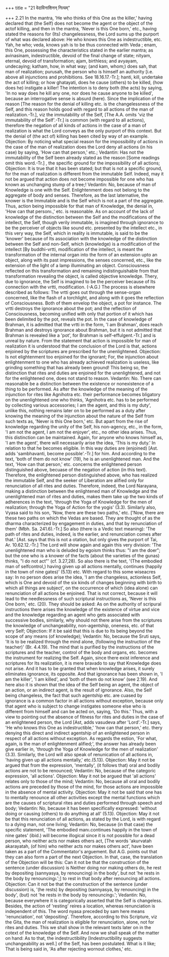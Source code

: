 +++
title = "21 वेदाविनाशिनन् नित्यम्"

+++
2.21 In the mantra, 'He who thinks of this One as the killer,' having
declared that (the Self) does not become the agent or the object of the
actof killing, and then in the mantra, 'Never is this One born,' etc.,
having stated the reasons for (Its) changelessness, the Lord sums up the
purport of what was declared above: He who knows this One as
indestructible, etc. Yah, he who; veda, knows yah is to be thus
connected with Veda ; enam, this One, possessing the characteristics
stated in the earlier mantra; as avinasinam, indestructible, devoid of
the final change of state; nityam, eternal, devoid of transformation;
ajam, birthless; and avyayam, undecaying; katham, how, in what way; (and
kam, whom;) does sah, that man of realization; purusah, the person who
is himself an authority \[i.e. above all injunctions and prohibitions.
See 18.16.17.-Tr.\]; hanti, kill, undertake the act of killing; or how
ghatayati, does he cause (others) to be killed, (how does he) instigate
a killer! The intention is to deny both (the acts) by saying, 'In no way
does he kill any one, nor does he cause anyone to be killed', because an
interrogative sense is absurd (here). Since the implication of the
reason \[The reason for the denial of killing etc. is the changelessness
of the Self, and this reason holds good with regard to all actions of
the man of realization.-Tr.\], viz the immutability of the Self, \[The
A.A. omits 'viz the immutability of the Self'.-Tr.\] is common (with
regard to all actions), therefore the negation of all kinds of actions
in the case of a man of realization is what the Lord conveys as the only
purport of this context. But the denial of (the act of) killing has been
cited by way of an example. Objection: By noticing what special reason
for the impossibility of actions in the case of the man of realization
does the Lord deny all actions (in his case) by saying, 'How can that
person,' etc.; Vedantin: Has not the immutability of the Self been
already stated as the reason \[Some readings omit this word.-Tr.\] , the
specific ground for the impossibility of all actions; Objection: It is
true that it has been stated; but that is not a specific ground, for the
man of realization is different from the immutable Self. Indeed, may it
not be argued that action does not become impossible for one who has
known as unchanging stump of a tree;! Vedantin: No, because of man of
Knowledge is one with the Self. Enlightenment does not belong to the
aggregate of body and senses. Therefore, as the last laternative, the
knower is the Immutable and is the Self which is not a part of the
aggregate. Thus, action being impossible for that man of Knowledge, the
denial in, 'How can that person৷৷.,' etc. is reasonable. As on account
of the lack of knowledge of the distinction between the Self and the
modifications of the intellect, the Self, though verily immutable, is
imagined through ignorance to be the perceiver of objects like sound
etc. presented by the intellect etc., in this very way, the Self, which
in reality is immutable, is said to be the 'knower' because of Its
association with the knowledge of the distinction between the Self and
non-Self, which (knowledge) is a modification of the intellect \[By
buddhi-vrtti, modification of the intellect, is meant the transformation
of the internal organ into the form of an extension upto an object,
along with its past impressions, the senses concerned, etc., like the
extension of the light of a lamp illuminating an object. Consciousness
reflected on this transformation and remaining indistinguishable from
that transformation revealing the object, is called objective knowledge.
Thery, due to ignorance, the Self is imagined to be the perceiver
because of Its connection with the vrtti, modification. (-A.G.) The
process is elsewhere described as follows: The vrtti goes out through
the sense-organ concerned, like the flash of a torchlight, and along
with it goes the reflection of Consciousness. Both of them envelop the
object, a pot for instance. The vrtti destroys the ignorance about the
pot; and the reflection of Consciousness, becoming unified with only
that portion of it which has been delimited by the pot, reveals the pot.
In the case of knowledge of Brahman, it is admitted that the vrtti in
the form, 'I am Brahman', does reach Brahman and destroys ignorance
about Brahman, but it is not admitted that Brahman is revealed like a
'pot', for Brahman is self-effulgent.-Tr.\] and is unreal by nature.
From the statement that action is impossible for man of realization it
is understood that the conclusion of the Lord is that, actions enjoined
by the scriptures are prescribed for the unenlightened. Objection: Is
not elightenment too enjoined for the ignorant; For, the injunction
about enlightenment to one who has already achieved realization is
useless, like grinding something that has already been ground! This
being so, the distinction that rites and duties are enjoined for the
unenlightened, and not for the enlightened one, does not stand to
reason. Vedantin: No. There can reasonable be a distinction between the
existence or nonexistence of a thing to be performed. As after the
knowledge of the meaning of the injunction for rites like Agnihotra etc.
their performance becomes bligatory on the unenlightened one who thinks,
'Agnihotra etc. has to be performed by collecting various accessories; I
am the agent, and this is my duty', unlike this, nothing remains later
on to be performed as a duty after knowing the meaning of the injunction
about the nature of the Self from such texts as, 'Never is this One
born,' etc. But apart from the rise of knowledge regarding the unity of
the Self, his non-agency, etc., in the form, 'I am not the agent, I am
not the enjoyer', etc., no other idea arises. Thus, this distinction can
be maintained. Again, for anyone who knows himself as, 'I am the agent',
there will necessarily arise the idea, 'This is my duty.' In relation to
that he becomes eligible. In this way duties are (enjoined) \[Ast. adds
'sambhavanti, become possible'.-Tr.\] for him. And according to the
text, 'both of them do not know' (19), he is an unenlightened man. And
the text, 'How can that person,' etc. concerns the enlightened person
distinguished above, becuase of the negation of action (in this text).
Therefore, the enlightened person distinguished above, who has realized
the immutable Self, and the seeker of Liberation are alified only for
renunciation of all rites and duties. Therefore, indeed, the Lord
Narayana, making a distinction between the enlightened man of Knowledge
and the unenlightened man of rites and duties, makes them take up the
two kinds of adherences in the text, 'through the Yoga of Knowledge for
the men of realization; through the Yoga of Action for the yogis' (3.3).
Similarly also, Vyasa said to his son, 'Now, there are these two paths,'
etc. \['Now, there are these two paths on which the Vedas are based.
They are thought of as the dharma characterized by engagement in duties,
and that by renunciation of them' (Mbh. Sa. 241.6).-Tr.\] So also (there
is a Vedic text meaning): 'The path of rites and duties, indeed, is the
earlier, and renunciation comes after that.' \[Ast. says that this is
not a otation, but only gives the purport of Tai, Ar. 10.62.12.-Tr.\]
The Lord will show again and again this very division: 'The
unenlightened man who is deluded by egoism thinks thus: "I am the doer";
but the one who is a knower of the facts (about the varieties of the
gunas) thinks, "I do not act"' (cf. 3.27,28). So also there is the text,
'(The embodied man of selfcontrol,) having given up all actions
mentally, continues (happily in the town of nine gates)' (5.13) etc.
With regard to this some wiseacres say: In no person does arise the
idea, 'I am the changeless, actionless Self, which is One and devoid of
the six kinds of changes beginning with birth to which all things are
subject', on the occurrence of which (idea alone) can renunciation of
all actions be enjoined. That is not correct, because it will lead to
the needlessness of such scriptural instructions as, 'Never is this One
born,' etc. (20). They should be asked: As on the authority of scripural
instructions there arises the knowledge of the existence of virtue and
vice and the knowledge regarding an agent who gets associated with
successive bodies, similarly, why should not there arise from the
scriptures the knowledge of unchangeability, non-agentship, oneness,
etc. of that very Self; Objection: If it be said that this is due to Its
being beyond the scope of any means (of knowledge); Vedantin: No,
because the Sruti says, 'It is to be realized through the mind alone,
(following the instruction of the teacher)' (Br. 4.4.19). The mind that
is purified by the instructions of the scriptures and the teacher,
control of the body and organs, etc. becomes the instrument for
realizing the Self. Again, since there exist inference and scriptures
for Its realization, it is mere bravado to say that Knowledge does not
arise. And it has to be granted that when knowledge arises, it surely
eliminates ignorance, its opposite. And that ignorance has been shown
in, 'I am the killer', 'I am killed', and 'both of them do not know'
(see 2.19). And here also it is shown that the idea of the Self being an
agent, the object of an action, or an indirect agent, is the result of
ignorance. Also, the Self being changeless, the fact that such agentship
etc. are cuased by ignorance is a common factor in all actions without
exception, because only that agent who is subject to change instigates
someone else who is different from himself and can be acted on, saying,
'Do this.' Thus, with a view to pointing out the absence of fitness for
rites and duties in the case of an enlightened person, the Lord \[Ast,
adds vasudeva after 'Lord'.-Tr.\] says, 'He who knows this One as
indestructible,' 'how can that person,' etc. thery denying this direct
and indirect agentship of an enlightened person in respect of all
actions without exception. As regards the estion, 'For what, again, is
the man of enlightenment alified;', the answer has already been give
earlier in, 'through the Yoga of Knowledge for the men of realization'
(3.3). Similarly, the Lord will also speak of renunication of all
actions in, 'having given up all actions mentally,' etc.(5.13).
Objection: May it not be argued that from the expression, 'mentally',
(it follows that) oral and bodily actions are not to be renounced;
Vedantin: No, because of the categoric expression, 'all actions'.
Objection: May it not be argued that 'all actions' relates only to those
of the mind; Vedantin: No, because all oral and bodily actions are
preceded by those of the mind, for those actions are impossible in the
absence of mental activity. Objection: May it not be said that one has
to mentally renounce all other activities except the mental functions
which are the causes of scriptural rites and duties performed through
speech and body; Vedantin: No, because it has been specifically
expressed: 'without doing or causing (others) to do anything at all'
(5.13). Objection: May it not be that this renunciation of all actions,
as stated by the Lord, is with regard to a dying man, not one living;
Vedantin: No, because (in that case) the specific statement, 'The
embodied man৷৷.continues happily in the town of nine gates' (ibid.) will
become illogical since it is not possible for a dead person, who neither
acts nor makes others act, \[The words 'akurvatah akarayatah, (of him)
who neither acts nor makes others act', have been taken as a part of the
Commentator's arguement. But A.G. points out that they can also form a
part of the next Objection. In that, case, the translation of the
Objection will be this: Can it not be that the construction of the
sentence (under discussion) is Neither doing nor making others do, he
rest by depositing (sannyasya, by renouncing) in the body', but not 'he
rests in the body by renouncing৷৷.';\] to rest in that body after
renouncing all actions. Objection: Can it not be that the construction
of the sentence (under discussion) is, '(he rests) by depositing
(sannyasya, by renouncing) in the body', (but) not 'he rests in the body
by renouncing৷৷.'; Vedantin: No, because everywhere it is categorically
asserted that the Self is changeless. Besides, the action of 'resting'
reires a location, whereas renunciation is independent of this. The word
nyasa preceded by sam here means 'renunciation', not 'depositing'.
Therefore, according to this Scripture, viz the Gita, the man of
realization is eligible for renunciation, alone, not for rites and
duties. This we shall show in the relevant texts later on in the cotext
of the knowledge of the Self. And now we shall speak of the matter on
hand: As to that, the indestructibility \[Indestructibility suggests
unchangeability as well.\] of the Self, has been postulated. What is it
like; That is being said in, 'As after rejecting wornout clothes,' etc.
